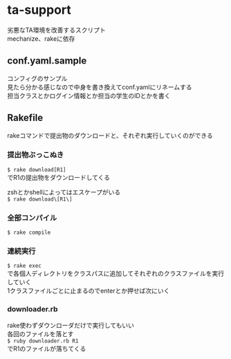# ta-support
劣悪なTA環境を改善するスクリプト  
mechanize、rakeに依存

## conf.yaml.sample
コンフィグのサンプル  
見たら分かる感じなので中身を書き換えてconf.yamlにリネームする  
担当クラスとかログイン情報とか担当の学生のIDとかを書く

## Rakefile
rakeコマンドで提出物のダウンロードと、それぞれ実行していくのができる  

### 提出物ぶっこぬき
`$ rake download[R1]`  
でR1の提出物をダウンロードしてくる  

zshとかshellによってはエスケープがいる  
`$ rake download\[R1\]`  

### 全部コンパイル
`$ rake compile`  

### 連続実行
`$ rake exec`  
で各個人ディレクトリをクラスパスに追加してそれぞれのクラスファイルを実行していく  
1クラスファイルごとに止まるのでenterとか押せば次にいく  


### downloader.rb
rake使わずダウンローダだけで実行してもいい  
各回のファイルを落とす  
`$ ruby downloader.rb R1`  
でR1のファイルが落ちてくる
